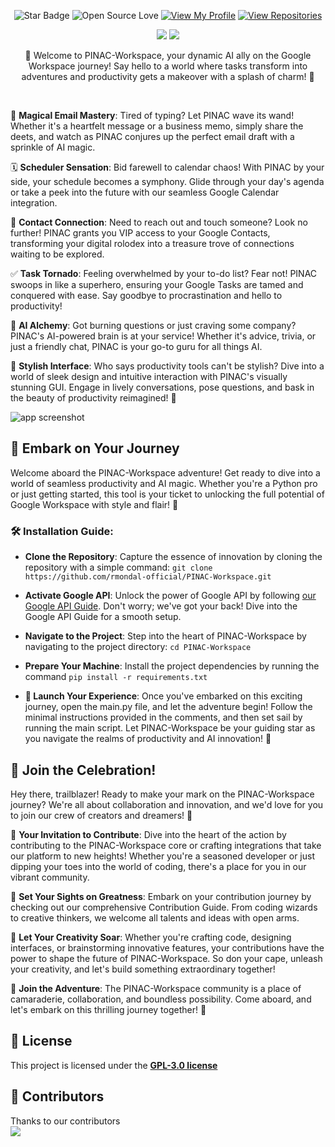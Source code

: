 <img src="https://github.com/rmondal-official/PINAC-Workspace/blob/main/img/readme_header.png" alt="">
<div align="middle">
  
![Star Badge](https://img.shields.io/static/v1?label=%F0%9F%8C%9F&message=If%20Useful&style=style=flat&color=BC4E99)
![Open Source Love](https://badges.frapsoft.com/os/v1/open-source.svg?v=103)
[![View My Profile](https://img.shields.io/badge/View-My_Profile-green?logo=GitHub)](https://github.com/rmondal-official)
[![View Repositories](https://img.shields.io/badge/View-My_Repositories-blue?logo=GitHub)](https://github.com/rmondal-official?tab=repositories)

[![](https://forthebadge.com/images/badges/built-with-love.svg)](https://forthebadge.com)
[![](https://forthebadge.com/images/badges/made-with-python.svg)](https://forthebadge.com)

🚀 Welcome to PINAC-Workspace, your dynamic AI ally on the Google Workspace journey! Say hello to a world where tasks transform into adventures and productivity gets a makeover with a splash of charm! 🌟


</div>
<br>

📧 **Magical Email Mastery**: Tired of typing? Let PINAC wave its wand! Whether it's a heartfelt message or a business memo, simply share the deets, and watch as PINAC conjures up the perfect email draft with a sprinkle of AI magic.

🗓️ **Scheduler Sensation**: Bid farewell to calendar chaos! With PINAC by your side, your schedule becomes a symphony. Glide through your day's agenda or take a peek into the future with our seamless Google Calendar integration.

📇 **Contact Connection**: Need to reach out and touch someone? Look no further! PINAC grants you VIP access to your Google Contacts, transforming your digital rolodex into a treasure trove of connections waiting to be explored.

✅ **Task Tornado**: Feeling overwhelmed by your to-do list? Fear not! PINAC swoops in like a superhero, ensuring your Google Tasks are tamed and conquered with ease. Say goodbye to procrastination and hello to productivity!

🤖 **AI Alchemy**: Got burning questions or just craving some company? PINAC's AI-powered brain is at your service! Whether it's advice, trivia, or just a friendly chat, PINAC is your go-to guru for all things AI.

🎨 **Stylish Interface**: Who says productivity tools can't be stylish? Dive into a world of sleek design and intuitive interaction with PINAC's visually stunning GUI. Engage in lively conversations, pose questions, and bask in the beauty of productivity reimagined! 🎨

<img src="https://github.com/rmondal-official/PINAC-Workspace/blob/main/img/app_screenshot.jpg" alt="app screenshot">

## 🚀 Embark on Your Journey

Welcome aboard the PINAC-Workspace adventure! Get ready to dive into a world of seamless productivity and AI magic. Whether you're a Python pro or just getting started, this tool is your ticket to unlocking the full potential of Google Workspace with style and flair! 🌟

### 🛠️ Installation Guide:
- **Clone the Repository**: Capture the essence of innovation by cloning the repository with a simple command: `git clone https://github.com/rmondal-official/PINAC-Workspace.git`

- **Activate Google API**: Unlock the power of Google API by following <a href="https://github.com/rmondal-official/PINAC-Workspace/blob/main/Google%20API%20Guide.md">our Google API Guide</a>. Don't worry; we've got your back! Dive into the Google API Guide for a smooth setup.

- **Navigate to the Project**: Step into the heart of PINAC-Workspace by navigating to the project directory: `cd PINAC-Workspace`

- **Prepare Your Machine**: Install the project dependencies by running the command `pip install -r requirements.txt`

- **🚀 Launch Your Experience**: Once you've embarked on this exciting journey, open the main.py file, and let the adventure begin! Follow the minimal instructions provided in the comments, and then set sail by running the main script. Let PINAC-Workspace be your guiding star as you navigate the realms of productivity and AI innovation! 🚀


## 🎉 Join the Celebration!

Hey there, trailblazer! Ready to make your mark on the PINAC-Workspace journey? We're all about collaboration and innovation, and we'd love for you to join our crew of creators and dreamers! 🚀

🌟 **Your Invitation to Contribute**:
Dive into the heart of the action by contributing to the PINAC-Workspace core or crafting integrations that take our platform to new heights! Whether you're a seasoned developer or just dipping your toes into the world of coding, there's a place for you in our vibrant community.

🚀 **Set Your Sights on Greatness**:
Embark on your contribution journey by checking out our comprehensive Contribution Guide. From coding wizards to creative thinkers, we welcome all talents and ideas with open arms.

🎨 **Let Your Creativity Soar**:
Whether you're crafting code, designing interfaces, or brainstorming innovative features, your contributions have the power to shape the future of PINAC-Workspace. So don your cape, unleash your creativity, and let's build something extraordinary together!

🌟 **Join the Adventure**:
The PINAC-Workspace community is a place of camaraderie, collaboration, and boundless possibility. Come aboard, and let's embark on this thrilling journey together! 🌟

## 📄 License

This project is licensed under the <a href="https://github.com/rmondal-official/PINAC-Workspace/blob/1f50228e5033a7901e3b39b67d4da80d58bef0f7/LICENSE">**GPL-3.0 license**</a>

## 🤖 Contributors

Thanks to our contributors  
<a href="https://github.com/rmondal-official/PINAC-Workspace/graphs/contributors">
<img src="https://contrib.rocks/image?repo=rmondal-official/PINAC-Workspace" />
</a>
